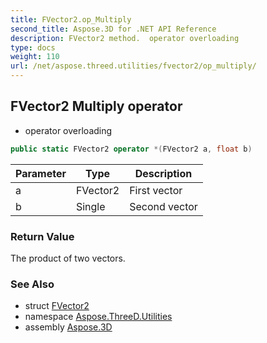 ```yaml
---
title: FVector2.op_Multiply
second_title: Aspose.3D for .NET API Reference
description: FVector2 method.  operator overloading
type: docs
weight: 110
url: /net/aspose.threed.utilities/fvector2/op_multiply/
---
```

## FVector2 Multiply operator

* operator overloading

```csharp
public static FVector2 operator *(FVector2 a, float b)
```

| Parameter | Type | Description |
| --- | --- | --- |
| a | FVector2 | First vector |
| b | Single | Second vector |

### Return Value

The product of two vectors.

### See Also

* struct [FVector2](../)
* namespace [Aspose.ThreeD.Utilities](../../fvector2/)
* assembly [Aspose.3D](../../../)


